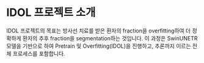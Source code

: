 # IDOL 프로젝트 소개

IDOL 프로젝트의 목표는 방사선 치료를 받은 환자의 fraction을 overfitting하여 더 정확하게 환자의 추후 fraction을 segmentation하는 것입니다. 이 과정은 SwinUNETR 모델을 기반으로 하여 Pretrain 및 Overfitting(IDOL)을 진행하고, 추론까지 이르는 전체 프로세스를 포함합니다.

